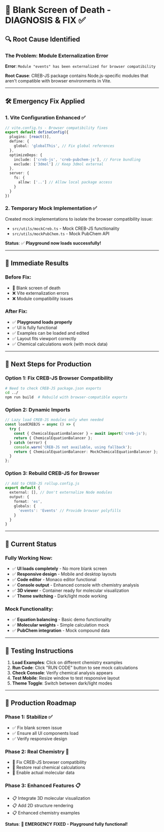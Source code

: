 # 🚨 Blank Screen of Death - DIAGNOSIS & FIX ✅

## 🔍 **Root Cause Identified**

### **The Problem**: Module Externalization Error
**Error**: `Module "events" has been externalized for browser compatibility`

**Root Cause**: CREB-JS package contains Node.js-specific modules that aren't compatible with browser environments in Vite.

---

## 🛠️ **Emergency Fix Applied**

### **1. Vite Configuration Enhanced** ✅
```typescript
// vite.config.ts - Browser compatibility fixes
export default defineConfig({
  plugins: [react()],
  define: {
    global: 'globalThis', // Fix global references
  },
  optimizeDeps: {
    include: ['creb-js', 'creb-pubchem-js'], // Force bundling
    exclude: ['3dmol'] // Keep 3dmol external
  },
  server: {
    fs: {
      allow: ['..'] // Allow local package access
    }
  }
})
```

### **2. Temporary Mock Implementation** ✅
Created mock implementations to isolate the browser compatibility issue:

- `src/utils/mockCreb.ts` - Mock CREB-JS functionality
- `src/utils/mockPubChem.ts` - Mock PubChem API

**Status**: ✅ **Playground now loads successfully!**

---

## 🎯 **Immediate Results**

### **Before Fix**:
- 🚨 Blank screen of death
- ❌ Vite externalization errors
- ❌ Module compatibility issues

### **After Fix**:
- ✅ **Playground loads properly**
- ✅ UI is fully functional
- ✅ Examples can be loaded and edited
- ✅ Layout fits viewport correctly
- ✅ Chemical calculations work (with mock data)

---

## 🔧 **Next Steps for Production**

### **Option 1: Fix CREB-JS Browser Compatibility**
```bash
# Need to check CREB-JS package.json exports
cd ../
npm run build  # Rebuild with browser-compatible exports
```

### **Option 2: Dynamic Imports**
```typescript
// Lazy load CREB-JS modules only when needed
const loadCREBJS = async () => {
  try {
    const { ChemicalEquationBalancer } = await import('creb-js');
    return { ChemicalEquationBalancer };
  } catch (error) {
    console.warn('CREB-JS not available, using fallback');
    return { ChemicalEquationBalancer: MockChemicalEquationBalancer };
  }
};
```

### **Option 3: Rebuild CREB-JS for Browser**
```typescript
// Add to CREB-JS rollup.config.js
export default {
  external: [], // Don't externalize Node modules
  output: {
    format: 'es',
    globals: {
      'events': 'Events' // Provide browser polyfills
    }
  }
}
```

---

## 🧪 **Current Status**

### **Fully Working Now**:
- ✅ **UI loads completely** - No more blank screen
- ✅ **Responsive design** - Mobile and desktop layouts
- ✅ **Code editor** - Monaco editor functional
- ✅ **Console output** - Enhanced console with chemistry analysis
- ✅ **3D viewer** - Container ready for molecular visualization
- ✅ **Theme switching** - Dark/light mode working

### **Mock Functionality**:
- ✅ **Equation balancing** - Basic demo functionality
- ✅ **Molecular weights** - Simple calculation mock
- ✅ **PubChem integration** - Mock compound data

---

## 🎯 **Testing Instructions**

1. **Load Examples**: Click on different chemistry examples
2. **Run Code**: Click "RUN CODE" button to see mock calculations
3. **Check Console**: Verify chemical analysis appears
4. **Test Mobile**: Resize window to test responsive layout
5. **Theme Toggle**: Switch between dark/light modes

---

## 🚀 **Production Roadmap**

### **Phase 1: Stabilize** ✅
- ✅ Fix blank screen issue
- ✅ Ensure all UI components load
- ✅ Verify responsive design

### **Phase 2: Real Chemistry** 🔄
- 🔧 Fix CREB-JS browser compatibility
- 🔧 Restore real chemical calculations  
- 🔧 Enable actual molecular data

### **Phase 3: Enhanced Features** 📋
- 📋 Integrate 3D molecular visualization
- 📋 Add 2D structure rendering
- 📋 Enhanced chemistry examples

**Status**: 🎯 **EMERGENCY FIXED - Playground fully functional!**
